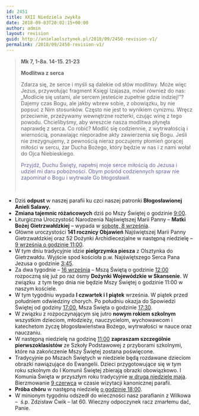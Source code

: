 ```yaml
---
id: 2451
title: XXII Niedziela zwykła
date: 2018-09-03T20:02:15+00:00
author: admin
layout: revision
guid: http://anielaolsztynek.pl/2018/09/2450-revision-v1/
permalink: /2018/09/2450-revision-v1/
---
```

> **Mk 7, 1-8a. 14-15. 21-23**
> 
> **Modlitwa z serca**
> 
> Zdarza się, że serce i myśli są dalekie od słów modlitwy. Może więc Jezus, przywołując fragment Księgi Izajasza, mówi również do nas: &#8222;Modlicie się ustami, ale sercem jesteście zupełnie gdzie indziej!&#8221;? Dajemy czas Bogu, ale jakby wbrew sobie, z obowiązku, by nie popsuć z Nim stosunków. Często nie jest to wynikiem cynizmu. Wręcz przeciwnie, przeżywamy wewnętrzne rozterki, czując winę z tego powodu. Chcielibyśmy, aby wreszcie nasza modlitwa płynęła naprawdę z serca. Co robić? Modlić się codziennie, z wytrwałością i wiernością, ponawiając nieporadne akty zawierzenia się Bogu. Jeśli nie zrezygnujemy, z pewnością nieraz poczujemy płomień gorącej miłości w sercu, żar Ducha Bożego, który będzie w nas i z nami wołał do Ojca Niebieskiego.
> 
> <span style="color: #666699;">Przyjdź, Duchu Święty, napełnij moje serce miłością do Jezusa i udziel mi daru pobożności. Obym pośród codziennych spraw nie zapominał o Bogu i wytrwale Go błogosławił.</span>
> 
> &nbsp;

  * Dziś **odpust** w naszej parafii ku czci naszej patronki **Błogosławionej Anieli Salawy.**
  * **Zmiana tajemnic różańcowych** dziś po Mszy Świętej o godzinie <span style="text-decoration: underline;">9:00</span>.
  * Liturgiczna Uroczystość Narodzenia Najświętszej Marii Panny – **Matki Bożej** **Gietrzwałdzkiej** – wypada w <span style="text-decoration: underline;">sobotę, 8 września</span>.
  * Główne uroczystości **141 rocznicy Objawień** Najświętszej Marii Panny Gietrzwałdzkiej oraz 52 Dożynki Archidiecezjalne w następną niedzielę – <span style="text-decoration: underline;">9 września o godzinie 11:00</span>.
  * W tym dniu tradycyjnie idzie **pielgrzymka piesza** z Olsztynka do Gietrzwałdu. Wyjście spod kościoła p.w. Najświętszego Serca Pana Jezusa o godzinie <span style="text-decoration: underline;">3:45</span>.
  * Za dwa tygodnie – <span style="text-decoration: underline;">16 września</span> – Mszą Świętą o godzinie <span style="text-decoration: underline;">12:00</span> rozpoczną się już po raz ósmy **Dożynki Wojewódzkie w Skansenie**. W związku  z tym tego dnia nie będzie Mszy Świętej o godzinie 11:00 w naszym kościele.
  * W tym tygodniu wypada **I czwartek i I piątek** września. W piątek przed południem odwiedziny chorych. Po południu okazja do Spowiedzi Świętej od godziny <span style="text-decoration: underline;">17:00</span>, Msza Święta o godzinie <span style="text-decoration: underline;">17:30</span>.
  * W związku z rozpoczynającym się jutro **nowym rokiem szkolnym** wszystkim dzieciom, młodzieży, nauczycielom, wychowawcom i katechetom życzę błogosławieństwa Bożego, wytrwałości w nauce oraz nauczaniu.
  * W następną niedzielę na godzinę <span style="text-decoration: underline;">11:00</span> **zapraszam szczególnie pierwszoklasistów** ze Szkoły Podstawowej z przyborami szkolnymi, które na zakończenie Mszy Świętej zostana poświęcone.
  * Tradycyjnie po Mszach Świętych w niedziele będą rozdawane dzieciom obrazki nawiązujące do Ewangelii. Dzieci przygotowujące się w tym roku szkolnym do I Komunii Świętej zbierają obrazki obowiązkowo. I Komunia Święta w przyszłym roku tradycyjnie <span style="text-decoration: underline;">w drugą niedzielę maja</span>. Bierzmowanie <span style="text-decoration: underline;">9 czerwca</span> w czasie wizytacji kanonicznej parafii.
  * **Próba chóru** w następną niedzielę <span style="text-decoration: underline;">o godzinie 18:00</span>.
  * W minionym tygodniu odszedł do wieczności nasz parafianin z Wilkowa &#8211;  ś.p. Zdzisław Ćwik – lat 60. Wieczny odpoczynek racz zmarłemu dać, Panie.